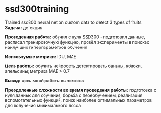 # ssd300training
Trained ssd300 neural net on custom data to detect 3 types of fruits
**Задача:** детекция

**Проведенная работа:** обучил с нуля SSD300 - подготовил данные, расписал тренировочную функцию, провёл эксперименты в поисках наилучших гиперпараметров обучения

**Использумые метрики:** IOU, MAE

**Цель работы:** обучить нейросеть детектировать бананы, яблоки, апельсины; метрика MAE > 0.7

**Вывод:** цель моей работы выполнена

**Преодоленные сложности во время проведения работы:** подготовка с нуля данных для обучения, борьба с переобучением, реализация вспомогательных функций, поиск наиболее оптимальных параметров для получения минимального лосса
